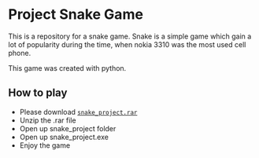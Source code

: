 # Project Snake Game
This is a repository for a snake game. Snake is a simple game which gain a lot of popularity during the time, when nokia 3310 was the most used cell phone.

This game was created with python.

## How to play
- Please download [`snake_project.rar`](https://github.com/milanmarkovic90/project_snake_game/blob/main/snake_project.rar)
- Unzip the .rar file
- Open up snake_project folder
- Open up snake_project.exe
- Enjoy the game
